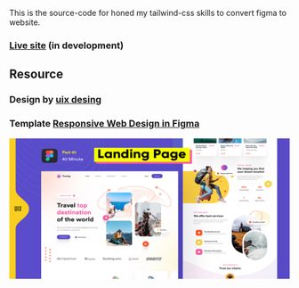 This is the source-code for honed my tailwind-css skills to convert figma to website.

### [Live site](https://travel-landing-page-liart.vercel.app/) (in development)

## Resource
### Design by [uix desing](https://www.figma.com/@uixdesign)
### Template [Responsive Web Design in Figma](https://www.figma.com/community/file/1242383980771579992/Responsive-Web-Design-in-Figma)

![plot](./public/Landing-Page-UI-Design_Figma.png)

